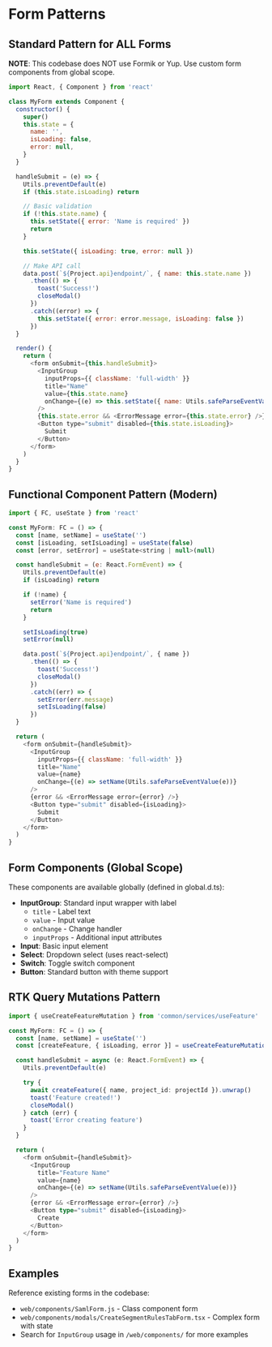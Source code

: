 # Form Patterns

## Standard Pattern for ALL Forms

**NOTE**: This codebase does NOT use Formik or Yup. Use custom form components from global scope.

```javascript
import React, { Component } from 'react'

class MyForm extends Component {
  constructor() {
    super()
    this.state = {
      name: '',
      isLoading: false,
      error: null,
    }
  }

  handleSubmit = (e) => {
    Utils.preventDefault(e)
    if (this.state.isLoading) return

    // Basic validation
    if (!this.state.name) {
      this.setState({ error: 'Name is required' })
      return
    }

    this.setState({ isLoading: true, error: null })

    // Make API call
    data.post(`${Project.api}endpoint/`, { name: this.state.name })
      .then(() => {
        toast('Success!')
        closeModal()
      })
      .catch((error) => {
        this.setState({ error: error.message, isLoading: false })
      })
  }

  render() {
    return (
      <form onSubmit={this.handleSubmit}>
        <InputGroup
          inputProps={{ className: 'full-width' }}
          title="Name"
          value={this.state.name}
          onChange={(e) => this.setState({ name: Utils.safeParseEventValue(e) })}
        />
        {this.state.error && <ErrorMessage error={this.state.error} />}
        <Button type="submit" disabled={this.state.isLoading}>
          Submit
        </Button>
      </form>
    )
  }
}
```

## Functional Component Pattern (Modern)

```javascript
import { FC, useState } from 'react'

const MyForm: FC = () => {
  const [name, setName] = useState('')
  const [isLoading, setIsLoading] = useState(false)
  const [error, setError] = useState<string | null>(null)

  const handleSubmit = (e: React.FormEvent) => {
    Utils.preventDefault(e)
    if (isLoading) return

    if (!name) {
      setError('Name is required')
      return
    }

    setIsLoading(true)
    setError(null)

    data.post(`${Project.api}endpoint/`, { name })
      .then(() => {
        toast('Success!')
        closeModal()
      })
      .catch((err) => {
        setError(err.message)
        setIsLoading(false)
      })
  }

  return (
    <form onSubmit={handleSubmit}>
      <InputGroup
        inputProps={{ className: 'full-width' }}
        title="Name"
        value={name}
        onChange={(e) => setName(Utils.safeParseEventValue(e))}
      />
      {error && <ErrorMessage error={error} />}
      <Button type="submit" disabled={isLoading}>
        Submit
      </Button>
    </form>
  )
}
```

## Form Components (Global Scope)

These components are available globally (defined in global.d.ts):

- **InputGroup**: Standard input wrapper with label
  - `title` - Label text
  - `value` - Input value
  - `onChange` - Change handler
  - `inputProps` - Additional input attributes
- **Input**: Basic input element
- **Select**: Dropdown select (uses react-select)
- **Switch**: Toggle switch component
- **Button**: Standard button with theme support

## RTK Query Mutations Pattern

```typescript
import { useCreateFeatureMutation } from 'common/services/useFeature'

const MyForm: FC = () => {
  const [name, setName] = useState('')
  const [createFeature, { isLoading, error }] = useCreateFeatureMutation()

  const handleSubmit = async (e: React.FormEvent) => {
    Utils.preventDefault(e)

    try {
      await createFeature({ name, project_id: projectId }).unwrap()
      toast('Feature created!')
      closeModal()
    } catch (err) {
      toast('Error creating feature')
    }
  }

  return (
    <form onSubmit={handleSubmit}>
      <InputGroup
        title="Feature Name"
        value={name}
        onChange={(e) => setName(Utils.safeParseEventValue(e))}
      />
      {error && <ErrorMessage error={error} />}
      <Button type="submit" disabled={isLoading}>
        Create
      </Button>
    </form>
  )
}
```

## Examples

Reference existing forms in the codebase:
- `web/components/SamlForm.js` - Class component form
- `web/components/modals/CreateSegmentRulesTabForm.tsx` - Complex form with state
- Search for `InputGroup` usage in `/web/components/` for more examples
